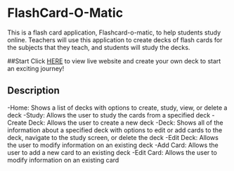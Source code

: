 # FlashCard-O-Matic

This is a flash card application, Flashcard-o-matic, to help students study online. Teachers will use this application to create decks of flash cards for the subjects that they teach, and students will study the decks.

##Start
Click [HERE](https://flashcard-o-matic-vr6s.onrender.com) to view live website and create your own deck to start an exciting journey!


## Description
-Home: Shows a list of decks with options to create, study, view, or delete a deck
-Study: Allows the user to study the cards from a specified deck
-Create Deck: Allows the user to create a new deck
-Deck: Shows all of the information about a specified deck with options to edit or add cards to the deck, navigate to the study screen, or delete the deck
-Edit Deck: Allows the user to modify information on an existing deck
-Add Card: 	Allows the user to add a new card to an existing deck
-Edit Card: Allows the user to modify information on an existing card
